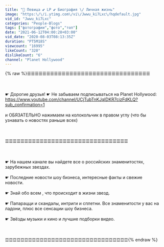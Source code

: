```yaml
---
title: "🎥 Певица 💕 LP 💕 Биография \/ Личная жизнь"
image: "https:\/\/i.ytimg.com\/vi\/Jwwu_ki7Lxc\/hqdefault.jpg"
vid_id: "Jwwu_ki7Lxc"
categories: "People-Blogs"
tags: ["фотографии","фото","топ"]
date: "2021-06-12T04:00:28+03:00"
vid_date: "2020-08-03T08:13:35Z"
duration: "PT5M18S"
viewcount: "16995"
likeCount: "320"
dislikeCount: "6"
channel: "Planet Hollywood"
---
```

{% raw %}☰☰☰☰☰☰☰☰☰☰☰☰☰☰☰☰☰☰☰☰☰☰☰☰☰☰☰☰☰☰☰☰<br /><br /><br /><br />☛ Дорогие друзья! ☛ Не забываем подписываться на Planet Hollywood: <a rel="nofollow" target="blank" href="https://www.youtube.com/channel/UCjTubTnKJqIDKR7cizFdKLQ?sub_confirmation=1">https://www.youtube.com/channel/UCjTubTnKJqIDKR7cizFdKLQ?sub_confirmation=1</a> <br /><br />   и ОБЯЗАТЕЛЬНО нажимаем на колокольчик в правом углу (что бы узнавать о новостях раньше всех)<br /><br /><br /><br />☰☰☰☰☰☰☰☰☰☰☰☰☰☰☰☰☰☰☰☰☰☰☰☰☰☰☰☰☰☰☰☰<br /><br /><br /><br />☛ На нашем канале вы найдете все о российских знаменитостях, зарубежных звездах.<br /><br />☛ Последние новости шоу бизнеса, интересные факты и свежие новости.<br /><br />☛ Знай обо всем , что происходит в жизни звезд.<br /><br />☛ Папарацци и скандалы, интриги и сплетни. Все знаменитости у вас на ладони, плюс все сенсации шоу бизнеса.<br /><br />☛ Звёзды музыки и кино и лучшие подборки видео.<br /><br /><br /><br />☲☲☲☲☲☲☲☲☲☲☲☲☲☲☲☲☲☲☲☲☲☲☲☲☲☲☲☲☲☲☲☲{% endraw %}
